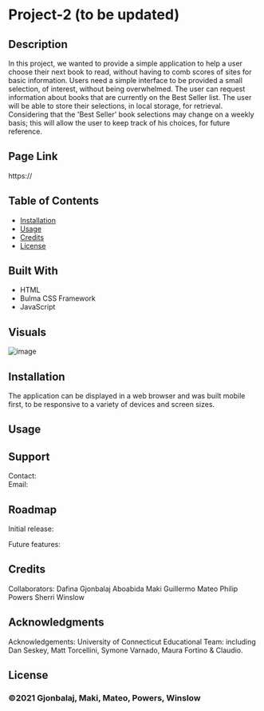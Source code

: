 # Project-2 (to be updated)

## Description
In this project, we wanted to provide a simple application to help a user choose their next book to read, without having to comb scores of sites for basic information.  Users need a simple interface to be provided a small selection, of interest, without being overwhelmed.  The user can request information about books that are currently on the Best Seller list.  The user will be able to store their selections, in local storage, for retrieval.  Considering that the 'Best Seller' book selections may change on a weekly basis; this will allow the user to keep track of his choices, for future reference.
## Page Link
https://

## Table of Contents
* [Installation](#installation)
* [Usage](#usage)
* [Credits](#credits)
* [License](#license)
## Built With
* HTML
* Bulma CSS Framework
* JavaScript
## Visuals
 ![image](./assets/images/) 

## Installation
The application can be displayed in a web browser and was built mobile first, to be responsive to a variety of devices and screen sizes.

## Usage


## Support
Contact:  
Email:  

## Roadmap
Initial release: 

Future features:

## Credits
Collaborators:
Dafina Gjonbalaj
Aboabida Maki
Guillermo Mateo
Philip Powers
Sherri Winslow

## Acknowledgments
Acknowledgements:  University of Connecticut Educational Team: including Dan Seskey, Matt Torcellini, Symone Varnado, Maura Fortino & Claudio.
## License


### ©2021 Gjonbalaj, Maki, Mateo, Powers, Winslow